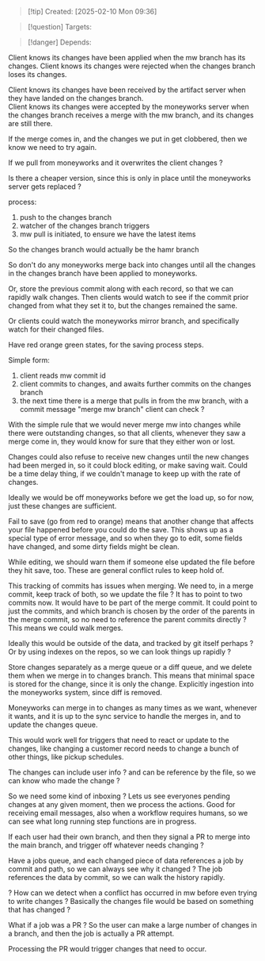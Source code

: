 
>[!tip] Created: [2025-02-10 Mon 09:36]

>[!question] Targets: 

>[!danger] Depends: 



Client knows its changes have been applied when the mw branch has its changes.
Client knows its changes were rejected when the changes branch loses its changes.


Client knows its changes have been received by the artifact server when they have landed on the changes branch.  
Client knows its changes were accepted by the moneyworks server when the changes branch receives a merge with the mw branch, and its changes are still there.

If the merge comes in, and the changes we put in get clobbered, then we know we need to try again.


If we pull from moneyworks and it overwrites the client changes ?


Is there a cheaper version, since this is only in place until the moneyworks server gets replaced ?

process:
1. push to the changes branch
2. watcher of the changes branch triggers
3. mw pull is initiated, to ensure we have the latest items


So the changes branch would actually be the hamr branch

So don't do any moneyworks merge back into changes until all the changes in the changes branch have been applied to moneyworks.

Or, store the previous commit along with each record, so that we can rapidly walk changes.
Then clients would watch to see if the commit prior changed from what they set it to, but the changes remained the same.

Or clients could watch the moneyworks mirror branch, and specifically watch for their changed files.

Have red orange green states, for the saving process steps.


Simple form:
1. client reads mw commit id
2. client commits to changes, and awaits further commits on the changes branch
3. the next time there is a merge that pulls in from the mw branch, with a commit message "merge mw branch" client can check ?

With the simple rule that we would never merge mw into changes while there were outstanding changes, so that all clients, whenever they saw a merge come in, they would know for sure that they either won or lost.

Changes could also refuse to receive new changes until the new changes had been merged in, so it could block editing, or make saving wait.  Could be a time delay thing, if we couldn't manage to keep up with the rate of changes.

Ideally we would be off moneyworks before we get the load up, so for now, just these changes are sufficient.

Fail to save (go from red to orange) means that another change that affects your file happened before you could do the save.  This shows up as a special type of error message, and so when they go to edit, some fields have changed, and some dirty fields might be clean.

While editing, we should warn them if someone else updated the file before they hit save, too.  These are general conflict rules to keep hold of.

This tracking of commits has issues when merging.  We need to, in a merge commit, keep track of both, so we update the file ?  It has to point to two commits now.  It would have to be part of the merge commit.  It could point to just the commits, and which branch is chosen by the order of the parents in the merge commit, so no need to reference the parent commits directly ?  This means we could walk merges.

Ideally this would be outside of the data, and tracked by git itself perhaps ?  Or by using indexes on the repos, so we can look things up rapidly ?

Store changes separately as a merge queue or a diff queue, and we delete them when we merge in to changes branch.  This means that minimal space is stored for the change, since it is only the change.  Explicitly ingestion into the moneyworks system, since diff is removed.

Moneyworks can merge in to changes as many times as we want, whenever it wants, and it is up to the sync service to handle the merges in, and to update the changes queue.

This would work well for triggers that need to react or update to the changes, like changing a customer record needs to change a bunch of other things, like pickup schedules.

The changes can include user info ? and can be reference by the file, so we can know who made the change ?

So we need some kind of inboxing ?
Lets us see everyones pending changes at any given moment, then we process the actions.
Good for receiving email messages, also when a workflow requires humans, so we can see what long running step functions are in progress.

If each user had their own branch, and then they signal a PR to merge into the main branch, and trigger off whatever needs changing ?

Have a jobs queue, and each changed piece of data references a job by commit and path, so we can always see why it changed ?  The job references the data by commit, so we can walk the history rapidly.

? How can we detect when a conflict has occurred in mw before even trying to write changes ?  Basically the changes file would be based on something that has changed ?

What if a job was a PR ?
So the user can make a large number of changes in a branch, and then the job is actually a PR attempt.

Processing the PR would trigger changes that need to occur.